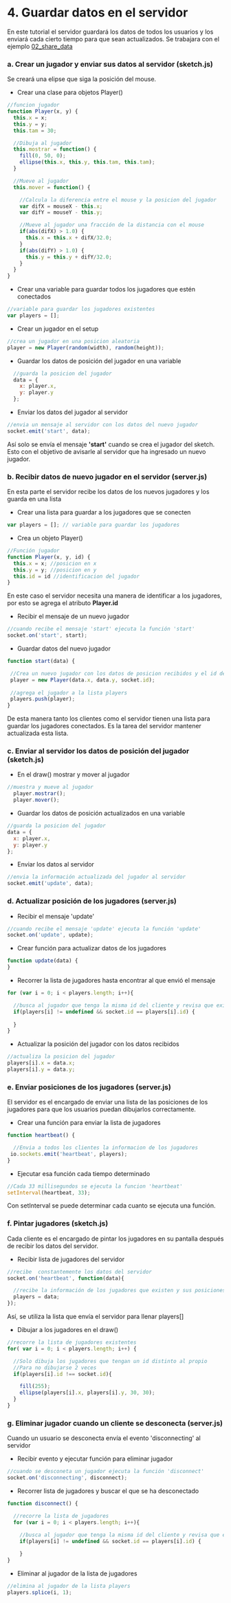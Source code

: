 # 4. Guardar datos en el servidor

En este tutorial el servidor guardará los datos de todos los usuarios y los enviará cada cierto tiempo para que sean actualizados. Se trabajara con el ejemplo [02\_share\_data](https://github.com/disenoMediosInteractivos/Ejemplos/tree/master/08_websocket/02_share_data)

### a. Crear un jugador y enviar sus datos al servidor \(sketch.js\)

Se creará una elipse que siga la posición del mouse. 

* Crear una clase para objetos Player\(\)

```javascript
//funcion jugador
function Player(x, y) {
  this.x = x;
  this.y = y;
  this.tam = 30;

  //Dibuja al jugador
  this.mostrar = function() {
    fill(0, 50, 0);
    ellipse(this.x, this.y, this.tam, this.tam);
  }

  //Mueve al jugador
  this.mover = function() {

    //Calcula la diferencia entre el mouse y la posicion del jugador
    var difX = mouseX - this.x;
    var difY = mouseY - this.y;

    //Mueve al jugador una fracción de la distancia con el mouse
    if(abs(difX) > 1.0) {
      this.x = this.x + difX/32.0;
    }
    if(abs(difY) > 1.0) {
      this.y = this.y + difY/32.0;
    }
  }
}
```

* Crear una variable para guardar todos los jugadores que estén conectados

```javascript
//variable para guardar los jugadores existentes
var players = [];
```

* Crear un jugador en el setup

```javascript
//crea un jugador en una posicion aleatoria
player = new Player(random(width), random(height));
```

* Guardar los datos de posición del jugador en una variable

```javascript
  //guarda la posicion del jugador
  data = {
    x: player.x,
    y: player.y
  };
```

* Enviar los datos del jugador al servidor

```javascript
//envia un mensaje al servidor con los datos del nuevo jugador
socket.emit('start', data);
```

Así solo se envía el mensaje **'start'** cuando se crea el jugador del sketch. Esto con el objetivo de avisarle al servidor que ha ingresado un nuevo jugador.

### b. Recibir datos de nuevo jugador en el servidor \(server.js\)

En esta parte el servidor recibe los datos de los nuevos jugadores y los guarda en una lista

* Crear una lista para guardar a los jugadores que se conecten

```javascript
var players = []; // variable para guardar los jugadores
```

* Crea un objeto Player\(\)

```javascript
//Función jugador
function Player(x, y, id) {
  this.x = x; //posicion en x
  this.y = y; //posicion en y
  this.id = id //identificacion del jugador
}
```

En este caso el servidor necesita una manera de identificar a los jugadores, por esto se agrega el atributo **Player.id**

* Recibir el mensaje de un nuevo jugador 

```javascript
//cuando recibe el mensaje 'start' ejecuta la función 'start'
socket.on('start', start);
```

* Guardar datos del nuevo jugador

```javascript
function start(data) {

 //Crea un nuevo jugador con los datos de posicion recibidos y el id del cliente
 player = new Player(data.x, data.y, socket.id);
 
 //agrega el jugador a la lista players
 players.push(player); 
}
```

De esta manera tanto los clientes como el servidor tienen una lista para guardar los jugadores conectados. Es la tarea del servidor mantener actualizada esta lista.

### **c. Enviar al servidor los datos de posición del jugador \(sketch.js\)**

* En el draw\(\) mostrar y mover al jugador

```javascript
//muestra y mueve al jugador
  player.mostrar();
  player.mover();
```

* Guardar los datos de posición actualizados en una variable

```javascript
//guarda la posicion del jugador
data = {
  x: player.x,
  y: player.y
};
```

* Enviar los datos al servidor

```javascript
//envia la información actualizada del jugador al servidor
socket.emit('update', data);
```

### d. Actualizar posición de los jugadores \(server.js\)

* Recibir el mensaje 'update'

```javascript
//cuando recibe el mensaje 'update' ejecuta la función 'update'
socket.on('update', update); 
```

* Crear función para actualizar datos de los jugadores

```javascript
function update(data) {
}
```

* Recorrer la lista de jugadores hasta encontrar al que envió el mensaje

```javascript
for (var i = 0; i < players.length; i++){

  //busca al jugador que tenga la misma id del cliente y revisa que exista
  if(players[i] != undefined && socket.id == players[i].id) {
    
  }
}
```

* Actualizar la posición del jugador con los datos recibidos

```javascript
//actualiza la posicion del jugador
players[i].x = data.x;
players[i].y = data.y;
```

### e. Enviar posiciones de los jugadores \(server.js\)

El servidor es el encargado de enviar una lista de las posiciones de los jugadores  para que los usuarios puedan dibujarlos correctamente.

* Crear una función para enviar la lista de jugadores

```javascript
function heartbeat() {

  //Envia a todos los clientes la informacion de los jugadores
 io.sockets.emit('heartbeat', players);
}
```

* Ejecutar esa función cada tiempo determinado

```javascript
//Cada 33 millisegundos se ejecuta la funcion 'heartbeat'
setInterval(heartbeat, 33);
```

Con setInterval se puede determinar cada cuanto se ejecuta una función.

### f. Pintar jugadores \(sketch.js\)

Cada cliente es el encargado de pintar los jugadores en su pantalla después de recibir los datos del servidor.

* Recibir lista de jugadores del servidor

```javascript
//recibe  constantemente los datos del servidor
socket.on('heartbeat', function(data){

  //recibe la información de los jugadores que existen y sus posiciones
  players = data;
});
```

Así, se utiliza la lista que envía el servidor para llenar players\[\]

* Dibujar a los jugadores en el draw\(\)

```javascript
//recorre la lista de jugadores existentes
for( var i = 0; i < players.length; i++) {

  //Solo dibuja los jugadores que tengan un id distinto al propio
  //Para no dibujarse 2 veces
  if(players[i].id !== socket.id){

    fill(255);
    ellipse(players[i].x, players[i].y, 30, 30);
  }
}
```

### g. Eliminar jugador cuando un cliente se desconecta \(server.js\)

Cuando un usuario se desconecta envía el evento 'disconnecting' al servidor

* Recibir evento y ejecutar función para eliminar jugador

```javascript
//cuando se desconeta un jugador ejecuta la función 'disconnect'
socket.on('disconnecting', disconnect); 
```

* Recorrer lista de jugadores y buscar el que se ha desconectado

```javascript
function disconnect() {

  //recorre la lista de jugadores
  for (var i = 0; i < players.length; i++){

    //busca al jugador que tenga la misma id del cliente y revisa que exista
    if(players[i] != undefined && socket.id == players[i].id) {
    
    }
}
```

* Eliminar al jugador de la lista de jugadores

```javascript
//elimina al jugador de la lista players
players.splice(i, 1);
```



